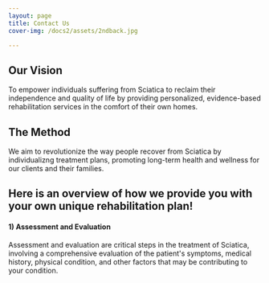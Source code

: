 ```yaml
---
layout: page
title: Contact Us
cover-img: /docs2/assets/2ndback.jpg

---
```

## Our Vision 

To empower individuals suffering from Sciatica to reclaim their independence and quality of life by providing personalized, evidence-based rehabilitation services in the comfort of their own homes.


## The Method 
We aim to revolutionize the way people recover from Sciatica by individualizng treatment plans, promoting long-term health and wellness for our clients and their families.

## Here is an overview of how we provide you with your own unique rehabilitation plan!

#### 1) Assessment and Evaluation 
Assessment and evaluation are critical steps in the treatment of Sciatica, involving a comprehensive evaluation of the patient's symptoms, medical history, physical condition, and other factors that may be contributing to your condition. 
